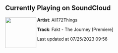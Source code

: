 ## Currently Playing on SoundCloud

[<img align="left" width="100" src="https://i1.sndcdn.com/artworks-tfa9I2P5J2WHMTJD-2vCxUw-t500x500.jpg">](https://soundcloud.com/all172things/fakt-the-journey-premiere)

**Artist**: All172Things 

**Track**: Fakt - The Journey [Premiere]

Last updated at 07/25/2023 09:56
